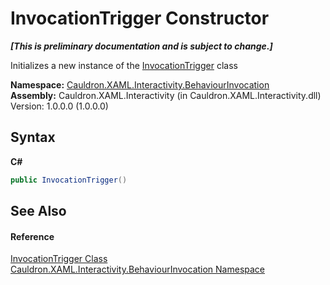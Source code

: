 # InvocationTrigger Constructor 
 _**\[This is preliminary documentation and is subject to change.\]**_

Initializes a new instance of the <a href="T_Cauldron_XAML_Interactivity_BehaviourInvocation_InvocationTrigger">InvocationTrigger</a> class

**Namespace:**&nbsp;<a href="N_Cauldron_XAML_Interactivity_BehaviourInvocation">Cauldron.XAML.Interactivity.BehaviourInvocation</a><br />**Assembly:**&nbsp;Cauldron.XAML.Interactivity (in Cauldron.XAML.Interactivity.dll) Version: 1.0.0.0 (1.0.0.0)

## Syntax

**C#**<br />
``` C#
public InvocationTrigger()
```


## See Also


#### Reference
<a href="T_Cauldron_XAML_Interactivity_BehaviourInvocation_InvocationTrigger">InvocationTrigger Class</a><br /><a href="N_Cauldron_XAML_Interactivity_BehaviourInvocation">Cauldron.XAML.Interactivity.BehaviourInvocation Namespace</a><br />